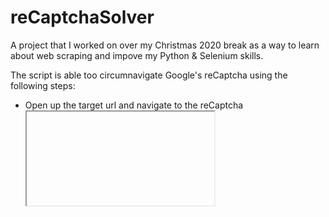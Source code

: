 # reCaptchaSolver

A project that I worked on over my Christmas 2020 break as a way to learn about web scraping and impove my Python & Selenium skills.

The script is able too circumnavigate Google's reCaptcha using the following steps:
* Open up the target url and navigate to the reCaptcha <iframe>
* Navigate through to the audio challenge and pull in the audio challenge file
* Open a new tab and upload the audio file and convert to text
* Move back to the initial tab and enter the solution 


<span style="color:red"><strong>The purpose of this script is purley educational and should be conducted in voliation of a sites Robot.txt</strong></span>.
